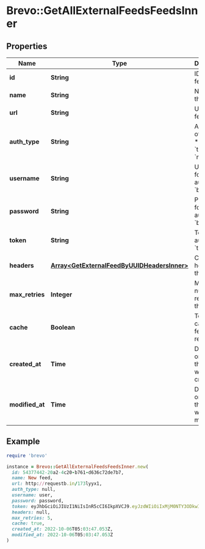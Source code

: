 # Brevo::GetAllExternalFeedsFeedsInner

## Properties

| Name | Type | Description | Notes |
| ---- | ---- | ----------- | ----- |
| **id** | **String** | ID of the feed |  |
| **name** | **String** | Name of the feed |  |
| **url** | **String** | URL of the feed |  |
| **auth_type** | **String** | Auth type of the feed: * &#x60;basic&#x60; * &#x60;token&#x60; * &#x60;noAuth&#x60;  |  |
| **username** | **String** | Username for authType &#x60;basic&#x60; | [optional] |
| **password** | **String** | Password for authType &#x60;basic&#x60; | [optional] |
| **token** | **String** | Token for authType &#x60;token&#x60; | [optional] |
| **headers** | [**Array&lt;GetExternalFeedByUUIDHeadersInner&gt;**](GetExternalFeedByUUIDHeadersInner.md) | Custom headers for the feed |  |
| **max_retries** | **Integer** | Maximum number of retries on the feed url | [default to 5] |
| **cache** | **Boolean** | Toggle caching of feed url response |  |
| **created_at** | **Time** | Datetime on which the feed was created |  |
| **modified_at** | **Time** | Datetime on which the feed was modified |  |

## Example

```ruby
require 'brevo'

instance = Brevo::GetAllExternalFeedsFeedsInner.new(
  id: 54377442-20a2-4c20-b761-d636c72de7b7,
  name: New feed,
  url: http://requestb.in/173lyyx1,
  auth_type: null,
  username: user,
  password: password,
  token: eyJhbGciOiJIUzI1NiIsInR5cCI6IkpXVCJ9.eyJzdWIiOiIxMjM0NTY3ODkwIiwibmFtZSI6IkpvaG4gRG9lIiwiaWF0IjoxNTE2MjM5MDIyfQ.SflKxwRJSMeKKF2QT4fwpMeJf36POk6yJV_adQssw5c,
  headers: null,
  max_retries: 5,
  cache: true,
  created_at: 2022-10-06T05:03:47.053Z,
  modified_at: 2022-10-06T05:03:47.053Z
)
```

